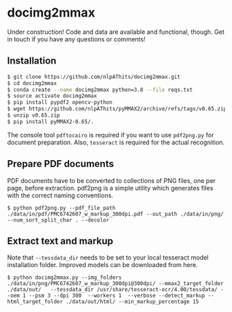# docimg2mmax
Under construction! Code and data are available and functional, though. Get in touch if you have any questions or comments!
## Installation
```bash
$ git clone https://github.com/nlpAThits/docimg2mmax.git
$ cd docimg2mmax
$ conda create --name docimg2mmax python=3.8 --file reqs.txt
$ source activate docimg2mmax
$ pip install pypdf2 opencv-python
$ wget https://github.com/nlpAThits/pyMMAX2/archive/refs/tags/v0.65.zip
$ unzip v0.65.zip
$ pip install pyMMAX2-0.65/.
```
The console tool ```pdftocairo``` is required if you want to use ```pdf2png.py``` for document preparation. Also, ```tesseract``` is required for the actual recognition.

## Prepare PDF documents
PDF documents have to be converted to collections of PNG files, one per page, before extraction. pdf2png is a simple utility which generates files with the correct naming conventions.
```
$ python pdf2png.py --pdf_file_path ./data/in/pdf/PMC6742607_w_markup_300dpi.pdf --out_path ./data/in/png/ --num_sort_split_char . --decolor
```

## Extract text and markup
Note that ```--tessdata_dir``` needs to be set to your local tesseract model installation folder. Improved models can be downloaded from here. 
```
$ python docimg2mmax.py --img_folders ./data/in/png/PMC6742607_w_markup_300dpi@300dpi/ --mmax2_target_folder ./data/out/   --tessdata_dir /usr/share/tesseract-ocr/4.00/tessdata/ --oem 1 --psm 3 --dpi 300  --workers 1  --verbose --detect_markup --html_target_folder ./data/out/html/ --min_markup_percentage 15
```
